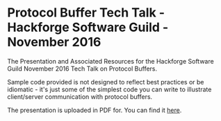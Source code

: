 # Protocol Buffer Tech Talk - Hackforge Software Guild - November 2016
The Presentation and Associated Resources for the Hackforge Software Guild November 2016 Tech Talk on Protocol Buffers.

Sample code provided is not designed to reflect best practices or be idiomatic - it's just some of the simplest code you can write to illustrate client/server communication with protocol buffers.

The presentation is uploaded in PDF for. You can find it [here](https://github.com/johnhaldeman/hackfProtobufTalk/blob/master/ProtocolBuffers.pdf).

